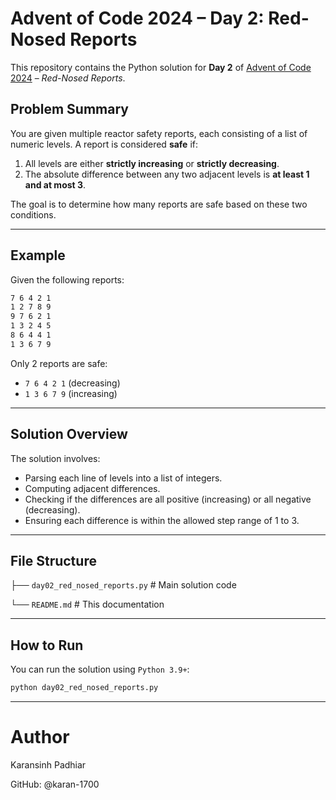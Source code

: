 
# Advent of Code 2024 – Day 2: Red-Nosed Reports

This repository contains the Python solution for **Day 2** of [Advent of Code 2024](https://adventofcode.com/2024/day/2) – *Red-Nosed Reports*.

## Problem Summary

You are given multiple reactor safety reports, each consisting of a list of numeric levels. A report is considered **safe** if:

1. All levels are either **strictly increasing** or **strictly decreasing**.
2. The absolute difference between any two adjacent levels is **at least 1 and at most 3**.

The goal is to determine how many reports are safe based on these two conditions.

---

## Example

Given the following reports:

```bash
7 6 4 2 1
1 2 7 8 9
9 7 6 2 1
1 3 2 4 5
8 6 4 4 1
1 3 6 7 9
```

Only 2 reports are safe:
- `7 6 4 2 1` (decreasing)
- `1 3 6 7 9` (increasing)

---

## Solution Overview

The solution involves:
- Parsing each line of levels into a list of integers.
- Computing adjacent differences.
- Checking if the differences are all positive (increasing) or all negative (decreasing).
- Ensuring each difference is within the allowed step range of 1 to 3.

---

## File Structure

├── `day02_red_nosed_reports.py` # Main solution code

└── `README.md` # This documentation

---

## How to Run

You can run the solution using `Python 3.9+`:

```bash
python day02_red_nosed_reports.py
```

---

# Author

Karansinh Padhiar

GitHub: @karan-1700
